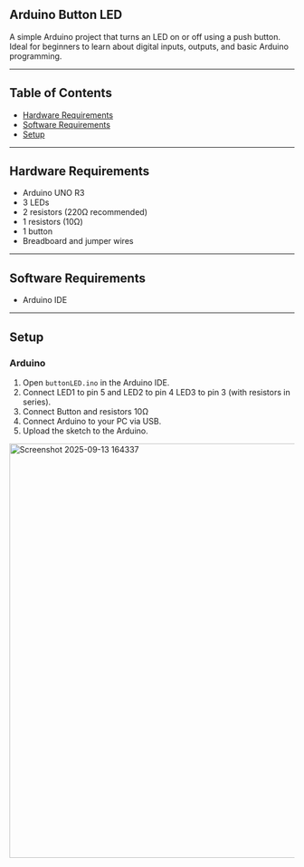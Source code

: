 ## Arduino Button LED 
A simple Arduino project that turns an LED on or off using a push button. Ideal for beginners to learn about digital inputs, outputs, and basic Arduino programming.

---

## Table of Contents
- [Hardware Requirements](#hardware-requirements)
- [Software Requirements](#software-requirements)
- [Setup](#setup)

---

## Hardware Requirements
- Arduino UNO R3  
- 3 LEDs  
- 2 resistors (220Ω recommended)
- 1 resistors (10Ω)
- 1 button
- Breadboard and jumper wires

--- 

## Software Requirements
- Arduino IDE

---


## Setup

### Arduino
1. Open `buttonLED.ino` in the Arduino IDE.  
2. Connect LED1 to pin 5 and LED2 to pin 4 LED3 to pin 3  (with resistors in series).
3. Connect Button and resistors 10Ω
5. Connect Arduino to your PC via USB.  
6. Upload the sketch to the Arduino.  


<img width="866" height="731" alt="Screenshot 2025-09-13 164337" src="https://github.com/user-attachments/assets/297fa59f-889c-4d0d-81d2-06676b0736d5" />
